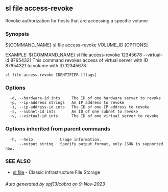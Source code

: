 ## sl file access-revoke

Revoke authorization for hosts that are accessing a specific volume

### Synopsis

${COMMAND_NAME} sl file access-revoke VOLUME_ID [OPTIONS]
		
EXAMPLE:
   ${COMMAND_NAME} sl file access-revoke 12345678 --virtual-id 87654321
   This command revokes access of virtual server with ID 87654321 to volume with ID 12345678.

```
sl file access-revoke IDENTIFIER [flags]
```

### Options

```
  -d, --hardware-id ints     The ID of one hardware server to revoke
  -p, --ip-address strings   An IP address to revoke
  -i, --ip-address-id ints   The ID of one IP address to revoke
  -s, --subnet-id ints       An ID of one subnet to revoke
  -v, --virtual-id ints      The ID of one virtual server to revoke
```

### Options inherited from parent commands

```
  -h, --help            Usage information.
      --output string   Specify output format, only JSON is supported now.
```

### SEE ALSO

* [sl file](sl_file.md)	 - Classic infrastructure File Storage

###### Auto generated by spf13/cobra on 9-Nov-2023
